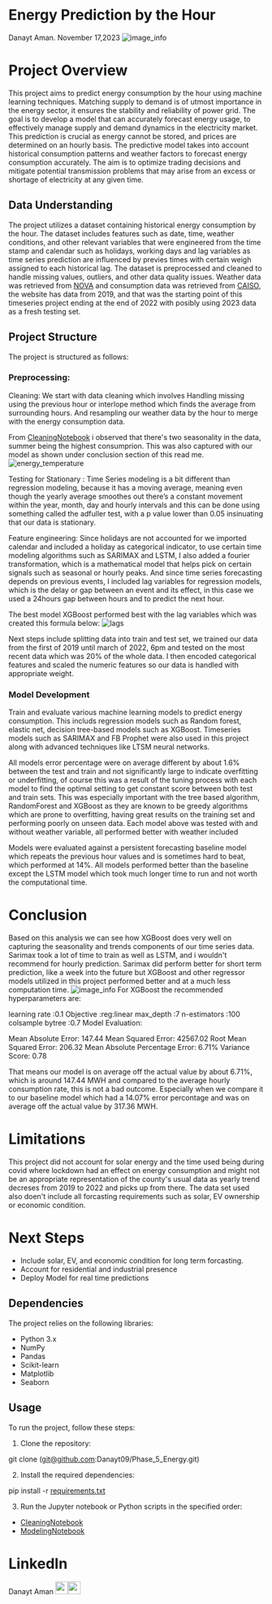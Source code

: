 # Energy Prediction by the Hour
Danayt Aman. November 17,2023
![image_info](Images/header_articles_(11)-2.png)
# Project Overview
This project aims to predict energy consumption by the hour using machine learning techniques. Matching supply to demand is of utmost importance in the energy sector, it ensures the stability and reliability of power grid. The goal is to develop a model that can accurately forecast energy usage, to effectively manage supply and demand dynamics in the electricity market. This prediction is crucial as energy cannot be stored, and prices are determined on an hourly basis. The predictive model takes into account historical consumption patterns and weather factors to forecast energy consumption accurately. The aim is to optimize trading decisions and mitigate potential transmission problems that may arise from an excess or shortage of electricity at any given time.

## Data Understanding 

The project utilizes a dataset containing historical energy consumption by the hour. The dataset includes features such as date, time, weather conditions, and other relevant variables that were engineered from the time stamp and calendar such as holidays, working days and lag variables as time series prediction are influenced by previes times with certain weigh assigned to each historical lag. The dataset is preprocessed and cleaned to handle missing values, outliers, and other data quality issues. Weather data was retrieved from [NOVA](https://www.ncei.noaa.gov) and consumption data was retrieved from [CAISO](http://www.caiso.com/planning/Pages/ReliabilityRequirements/Default.aspx), the website has data from 2019, and that was the starting point of this timeseries project ending at the end of 2022 with posibly using 2023 data as a fresh testing set.


## Project Structure

The project is structured as follows:

### Preprocessing:
Cleaning: We start with data cleaning which involves Handling missing using the previous hour or interlope method which finds the average from surrounding hours. And resampling our weather data by the hour to merge with the energy consumption data.

From [CleaningNotebook](https://github.com/Danayt09/Phase_5_Energy/tree/main/Cleaning_Notebooks) i observed that there's two seasonality in the data, summer being the highest consumprion. This was also captured with our model as shown under conclusion section of this read me. 
![energy_temperature](Images/energy_temperature.png)

Testing for Stationary : Time Series modeling is a bit different than regression modeling, because it has a moving average, meaning even though the yearly average smoothes out there’s a constant movement within the year, month, day and hourly intervals and this can be done using something called the adfuller test, with a p value lower than 0.05 insinuating that our data is stationary. 

Feature engineering: Since holidays are not accounted for we imported calendar and included a holiday as categorical indicator, to use certain time modeling algorithms such as SARIMAX and LSTM, I also added a fourier transformation, which is a mathematical model that helps pick on certain signals such as seasonal or hourly peaks. And since time series forecasting depends on previous events, I included lag variables for regression models, which is the delay or gap between an event and its effect, in this case we used a 24hours gap between hours and to predict the next hour. 

The best model XGBoost performed best with the lag variables which was created this formula below:
![lags](Images/lags.png)


Next steps include splitting data into train and test set, we trained our data from the first of 2019 until march of 2022, 6pm and tested on the most recent data which was 20% of the whole data. I then encoded categorical features and scaled the numeric features so our data is handled with appropriate weight.

### Model Development
Train and evaluate various machine learning models to predict energy consumption. This includs regression models such as Random forest, elastic net, decision tree-based models such as XGBoost. Timeseries models such as SARIMAX and FB Prophet were also used in this project along with advanced techniques like LTSM neural networks.
   
All models error percentage were on average different by about 1.6% between the test and train and not significantly large to indicate overfitting or underfitting, of course this was a result of the tuning process with each model to find the optimal setting to get constant score between both test and train sets. This was especially important with the tree based algorithm, RandomForest and XGBoost as they are known to be greedy algorithms which are prone to overfitting, having great results on the training set and performing poorly on unseen data. Each model above was tested with and without weather variable, all performed better with weather included

Models were evaluated against a persistent forecasting baseline model which repeats the previous hour values and is sometimes hard to beat, which performed at 14%. All models performed better than the baseline except the LSTM model which took much longer time to run and not worth the computational time. 


# Conclusion

Based on this analysis we can see how XGBoost does very well on capturing the seasonality and trends components of our time series data. Sarimax took a lot of time to train as well as LSTM, and i wouldn't recommend for hourly prediction. Sarimax did perform better for short term prediction, like a week into the future but XGBoost and other regressor models utilized in this project performed better and at a much less computation time.
![image_info](Images/yearly_observed_xgboost.png)
For XGBoost the recommended hyperparameters are:

learning rate :0.1
Objective :reg:linear
max_depth :7
n-estimators :100
colsample bytree :0.7
Model Evaluation:

Mean Absolute Error: 147.44
Mean Squared Error: 42567.02
Root Mean Squared Error: 206.32
Mean Absolute Percentage Error: 6.71%
Variance Score: 0.78

That means our model is on average off the actual value by about 6.71%, which is around 147.44 MWH and compared to the average hourly consumption rate, this is not a bad outcome. Especially when we compare it to our baseline model which had a 14.07% error percontage and was on average off the actual value by 317.36 MWH.

# Limitations
This project did not account for solar energy and the time used being during covid where lockdown had an effect on energy consumption and might not be an appropriate representation of the county's usual data as yearly trend decreses from 2019 to 2022 and picks up from there. The data set used also doen't include all forcasting requirements such as solar, EV ownership or economic condition. 

# Next Steps
* Include solar, EV, and economic condition for long term forcasting.
* Account for residential and industrial presence 
* Deploy Model for real time predictions

## Dependencies

The project relies on the following libraries:

- Python 3.x
- NumPy
- Pandas
- Scikit-learn
- Matplotlib
- Seaborn

## Usage

To run the project, follow these steps:

1. Clone the repository:

git clone (git@github.com:Danayt09/Phase_5_Energy.git)

2. Install the required dependencies:

pip install -r [requirements.txt](https://github.com/Danayt09/Phase_5_Energy/blob/main/requirement.txt)

3. Run the Jupyter notebook or Python scripts in the specified order:

* [CleaningNotebook](https://github.com/Danayt09/Phase_5_Energy/tree/main/Cleaning_Notebooks)
* [ModelingNotebook](https://github.com/Danayt09/Phase_5_Energy/blob/main/Modeling_Notebook.ipynb)


# LinkedIn
Danayt Aman <a href = "https://github.com/Danayt09"><img src='https://cdn.pixabay.com/photo/2022/01/30/13/33/github-6980894_1280.png' width = '25' height='25'></a><a href="https://www.linkedin.com/in/danayt-aman/"><img src='https://upload.wikimedia.org/wikipedia/commons/8/81/LinkedIn_icon.svg' width = '25' height='25'></a>  


